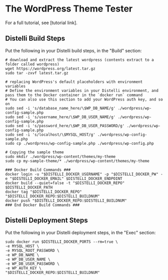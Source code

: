 # The WordPress Theme Tester

For a full tutorial, see [tutorial link].

## Distelli Build Steps
Put the following in your Distelli build steps, in the "Build" section:

```
# download and extract the latest wordpress (contents extract to a folder called wordpress)
wget https://wordpress.org/latest.tar.gz
sudo tar -zxvf latest.tar.gz

# replacing WordPress's default placeholders with environment variables
# Define the environment variables in your Distelli environment, and pass them to the Docker container in the `docker run` command
# You can also use this section to add your WordPress auth key, and so on
sudo sed -i 's/database_name_here/\$WP_DB_NAME/g' ./wordpress/wp-config-sample.php
sudo sed -i 's/username_here/\$WP_DB_USER_NAME/g' ./wordpress/wp-config-sample.php
sudo sed -i 's/password_here/\$WP_DB_USER_PASSWORD/g' ./wordpress/wp-config-sample.php
sudo sed -i 's/localhost/\$MYSQL_HOST/g' ./wordpress/wp-config-sample.php
sudo cp ./wordpress/wp-config-sample.php ./wordpress/wp-config.php

# Copying the sample theme
sudo mkdir ./wordpress/wp-content/themes/my-theme
sudo cp my-sample-theme/* ./wordpress/wp-content/themes/my-theme

### Docker Build Commands ###
docker login -u "$DISTELLI_DOCKER_USERNAME" -p "$DISTELLI_DOCKER_PW" -e "$DISTELLI_DOCKER_EMAIL" $DISTELLI_DOCKER_ENDPOINT
docker build --quiet=false -t "$DISTELLI_DOCKER_REPO" $DISTELLI_DOCKER_PATH
docker tag "$DISTELLI_DOCKER_REPO" "$DISTELLI_DOCKER_REPO:$DISTELLI_BUILDNUM"
docker push "$DISTELLI_DOCKER_REPO:$DISTELLI_BUILDNUM"
### End Docker Build Commands ###
```

## Distelli Deployment Steps
Put the following in your Distelli deployment steps, in the "Exec" section:

```
sudo docker run $DISTELLI_DOCKER_PORTS --rm=true \
-e MYSQL_HOST \
-e MYSQL_ROOT_PASSWORD \
-e WP_DB_NAME \
-e WP_DB_USER_NAME \
-e WP_DB_USER_PASSWORD \
-e WP_AUTH_KEY \
"$DISTELLI_DOCKER_REPO:$DISTELLI_BUILDNUM"
```